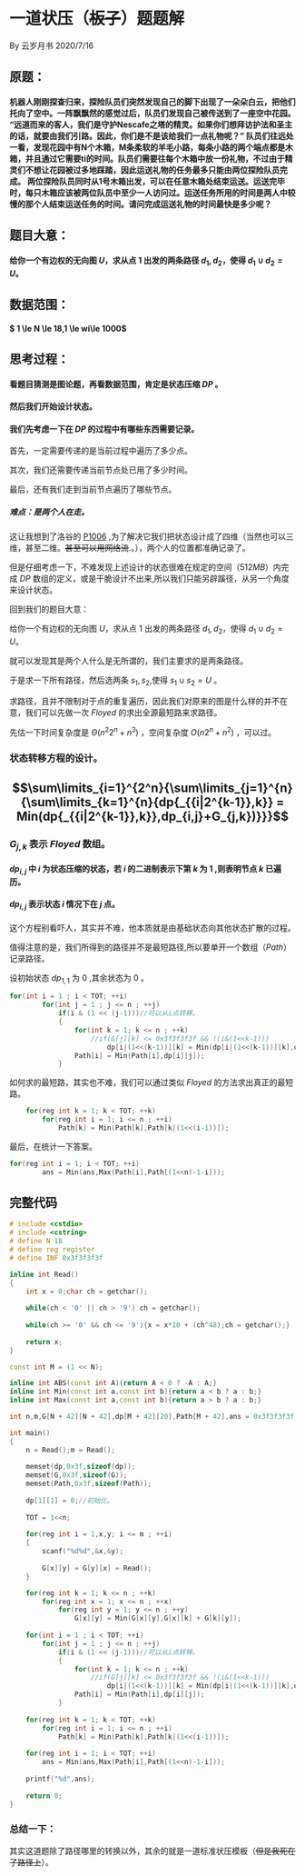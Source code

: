 # 一道状压（~~板子~~）题题解

By 云岁月书 2020/7/16

## 原题：

#### 机器人刚刚探查归来，探险队员们突然发现自己的脚下出现了一朵朵白云，把他们托向了空中。一阵飘飘然的感觉过后，队员们发现自己被传送到了一座空中花园。 “远道而来的客人，我们是守护Nescafe之塔的精灵。如果你们想拜访护法和圣主的话，就要由我们引路。因此，你们是不是该给我们一点礼物呢？” 队员们往远处一看，发现花园中有N个木箱，M条柔软的羊毛小路，每条小路的两个端点都是木箱，并且通过它需要ti的时间。队员们需要往每个木箱中放一份礼物，不过由于精灵们不想让花园被过多地踩踏，因此运送礼物的任务最多只能由两位探险队员完成。 两位探险队员同时从1号木箱出发，可以在任意木箱处结束运送。运送完毕时，每只木箱应该被两位队员中至少一人访问过。运送任务所用的时间是两人中较慢的那个人结束运送任务的时间。请问完成运送礼物的时间最快是多少呢？

## 题目大意：

#### 给你一个有边权的无向图 $U$，求从点 $1$ 出发的两条路径 $d_1,d_2$，使得 ${d_1}\cup{d_2} = U$。

## 数据范围：

#### $ 1 \le N \le 18,1 \le wi\le 1000$

## 思考过程：

#### 看题目猜测是图论题，再看数据范围，肯定是状态压缩 $DP$ 。

#### 然后我们开始设计状态。

#### 我们先考虑一下在 $DP$ 的过程中有哪些东西需要记录。

首先，一定需要传递的是当前过程中遍历了多少点。

其次，我们还需要传递当前节点处已用了多少时间。

最后，还有我们走到当前节点遍历了哪些节点。

##### 难点：是两个人在走。

这让我想到了洛谷的 [P1006](https://www.luogu.com.cn/problem/P1006) ,为了解决它我们把状态设计成了四维（当然也可以三维，甚至二维。~~甚至可以用网络流~~.。），两个人的位置都准确记录了。

但是仔细考虑一下，不难发现上述设计的状态很难在规定的空间（$512 MB$）内完成 $DP$ 数组的定义，或是干脆设计不出来,所以我们只能另辟蹊径，从另一个角度来设计状态。

回到我们的题目大意：

给你一个有边权的无向图 $U$，求从点 $1$ 出发的两条路径 $d_1,d_2$，使得 ${d_1}\cup{d_2} = U$。

就可以发现其是两个人什么是无所谓的，我们主要求的是两条路径。

于是求一下所有路径，然后选两条 $s_1,s_2$,使得 ${s_1}\cup{s_2} = U$ 。

求路径，且并不限制对于点的重复遍历，因此我们对原来的图是什么样的并不在意，我们可以先做一次 $Floyed$ 的求出全源最短路来求路径。

先估一下时间复杂度是 $\Theta({n^2}{2^n}+{n^3})$ ，空间复杂度 $O({n2^n}+{n^2})$ ，可以过。

### 状态转移方程的设计。

## $$\sum\limits_{i=1}^{2^n}{\sum\limits_{j=1}^{n}{\sum\limits_{k=1}^{n}{dp{_{{i|2^{k-1}},k}} = Min(dp{_{{i|2^{k-1}},k}},dp_{i,j}+G_{j,k})}}}$$

### $G_{j,k}$ 表示 $Floyed$ 数组。

#### $dp_{i,j}$ 中 $i$ 为状态压缩的状态，若  $i$ 的二进制表示下第 $k$ 为 $1$ ,则表明节点 $k$ 已遍历。

#### $dp_{i,j}$ 表示状态 $i$ 情况下在 $j$ 点。

这个方程别看吓人，其实并不难，他本质就是由基础状态向其他状态扩散的过程。

值得注意的是，我们所得到的路径并不是最短路径,所以要单开一个数组（$Path$）记录路径。

设初始状态 $dp_{1,1}$  为 $0$ ,其余状态为 $0$ 。

~~~c++
for(int i = 1 ; i < TOT; ++i)
		for(int j = 1 ; j <= n ; ++j)
			if(i & (1 << (j-1)))//可以从i点转移。 
			{
				for(int k = 1; k <= n ; ++k)
					//if(G[j][k] <= 0x3f3f3f3f && !(i&(1<<k-1)))
						dp[i|(1<<(k-1))][k] = Min(dp[i|(1<<(k-1))][k],dp[i][j] + G[j][k]);
				Path[i] = Min(Path[i],dp[i][j]);	
			}
~~~

如何求的最短路，其实也不难，我们可以通过类似 $Floyed$ 的方法求出真正的最短路。

~~~c++
	for(reg int k = 1; k < TOT; ++k)
		for(reg int i = 1; i <= n ; ++i)
			Path[k] = Min(Path[k],Path[k|(1<<(i-1))]);
~~~

最后，在统计一下答案。

~~~c++
for(reg int i = 1; i < TOT; ++i)
		ans = Min(ans,Max(Path[i],Path[(1<<n)-1-i]));
~~~



## 完整代码

~~~c++
# include <cstdio>
# include <cstring>
# define N 18
# define reg register
# define INF 0x3f3f3f3f

inline int Read()
{
	int x = 0;char ch = getchar();
	
	while(ch < '0' || ch > '9') ch = getchar();
	
	while(ch >= '0' && ch <= '9'){x = x*10 + (ch^48);ch = getchar();}
	
	return x;
}

const int M = (1 << N);

inline int ABS(const int A){return A < 0 ? -A : A;}
inline int Min(const int a,const int b){return a < b ? a : b;}
inline int Max(const int a,const int b){return a > b ? a : b;}

int n,m,G[N + 42][N + 42],dp[M + 42][20],Path[M + 42],ans = 0x3f3f3f3f,TOT;

int main()
{
	n = Read();m = Read();
	
	memset(dp,0x3f,sizeof(dp));
	memset(G,0x3f,sizeof(G));
	memset(Path,0x3f,sizeof(Path));
	
	dp[1][1] = 0;//初始化。 
	
	TOT = 1<<n;
	
	for(reg int i = 1,x,y; i <= m ; ++i)
	{
		scanf("%d%d",&x,&y);
		
		G[x][y] = G[y][x] = Read();
	}

	for(reg int k = 1; k <= n ; ++k)
		for(reg int x = 1; x <= n ; ++x)
			for(reg int y = 1; y <= n ; ++y)
				G[x][y] = Min(G[x][y],G[x][k] + G[k][y]);
	
	for(int i = 1 ; i < TOT; ++i)
		for(int j = 1 ; j <= n ; ++j)
			if(i & (1 << (j-1)))//可以从i点转移。 
			{
				for(int k = 1; k <= n ; ++k)
					//if(G[j][k] <= 0x3f3f3f3f && !(i&(1<<k-1)))
						dp[i|(1<<(k-1))][k] = Min(dp[i|(1<<(k-1))][k],dp[i][j] + G[j][k]);
				Path[i] = Min(Path[i],dp[i][j]);	
			}
			
	for(reg int k = 1; k < TOT; ++k)
		for(reg int i = 1; i <= n ; ++i)
			Path[k] = Min(Path[k],Path[k|(1<<(i-1))]);
	
	for(reg int i = 1; i < TOT; ++i)
		ans = Min(ans,Max(Path[i],Path[(1<<n)-1-i]));
	
	printf("%d",ans);
	
	return 0;
}
~~~

### 总结一下：

其实这道题除了路径哪里的转换以外，其余的就是一道标准状压模板（~~但是我死在了路径上~~）。



